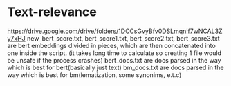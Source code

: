 # Text-relevance
https://drive.google.com/drive/folders/1DCCsGvyBfv0DSLmqnif7wNCAL3Zy7xHJ
new_bert_score.txt, bert_score1.txt, bert_score2.txt, bert_score3.txt are bert embeddings divided in pieces, 
which are then concatenated into one inside the script.
(it takes long time to calculate so creating 1 file would be unsafe if the process crashes)
bert_docs.txt are docs parsed in the way which is best for bert(basically just text)
bm_docs.txt are docs parsed in the way which is best for bm(lematization, some synonims, e.t.c)
